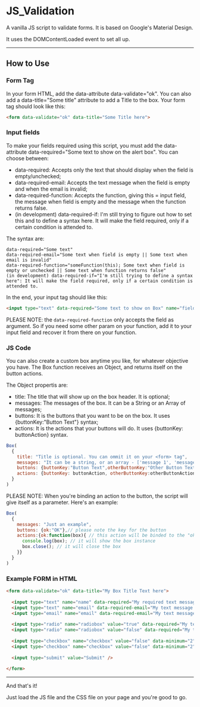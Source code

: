 # JS_Validation
A vanilla JS script to validate  forms. It is based on Google's Material Design. 

It uses the DOMContentLoaded event to set all up.

---


## How to Use


### Form Tag

In your form HTML, add the data-attribute data-validate="ok". You can also add a data-title="Some title" attribute to add a Title to the box. 
Your form tag should look like this: 
```html
<form data-validate="ok" data-title="Some Title here">
```

### Input fields 

To make your fields required using this script, you must add the data-attribute data-required="Some text to show on the alert box". You can choose between: 

* data-required: Accepts only the text that should display when the field is empty/unchecked;
* data-required-email: Accepts the text message when the field is empty and when the email is invalid;
* data-required-function: Accepts the function, giving this = input field, the message when field is empty and the message when the function returns false.
* (in development) data-required-if: I'm still trying to figure out how to set this and to define a syntax here. It will make the field required, only if a certain condition is attended to. 

The syntax are:
``` 
data-required="Some text" 
data-required-email="Some text when field is empty || Some text when email is invalid" 
data-required-function="someFunction(this); Some text when field is empty or unchecked || Some text when function returns false"
(in development) data-required-if="I'm still trying to define a syntax here": It will make the field required, only if a certain condition is attended to. 
``` 

In the end, your input tag should like this: 
```html
<input type="text" data-required="Some text to show on Box" name="fieldName" />
```

PLEASE NOTE: the ``` data-required-function ``` only accepts the field as argument. So if you need some other param on your function, add it to your input field and recover it from there on your function. 

### JS Code

You can also create a custom box anytime you like, for whatever objective you have. The Box function receives an Object, and returns itself on the button actions. 

The Object propertis are: 
* title: The title that will show up on the box header. It is optional;
* messages: The messages of the box. It can be a String or an Array of messages;
* buttons: It is the buttons that you want to be on the box. It uses {buttonKey:"Button Text"} syntax;
* actions: It is the actions that your buttons will do. It uses {buttonKey: buttonAction} syntax.


```javascript
Box(
  {
    title: "Title is optional. You can ommit it on your <form> tag",
    messages: "It can be a string, or an array - ['message 1', 'message 2']",
    buttons: {buttonKey:"Button Text",otherButtonKey:"Other Button Text"},
    actions: {buttonKey: buttonAction, otherButtonKey:otherButtonAction}
  }
)
```

PLEASE NOTE: When you're binding an action to the button, the script will give itself as a parameter. Here's an example:
```javascript
Box(
  {
    messages: "Just an example",
    buttons: {ok:"OK"},// please note the key for the button
    actions:{ok:function(box){ // this action will be binded to the "ok" key button
      console.log(box); // it will show the box instance
      box.close(); // it will close the box
    }}
  }
)
```

### Example FORM in HTML
```html 
<form data-validate="ok" data-title="My Box Title Text here">
  
  <input type="text" name="name" data-required="My required text message for this input here" />
  <input type="text" name="email" data-required-email="My text message when field is empty || My text message when email is invalid" />
  <input type="email" name="email" data-required-email="My text message when field is empty || My text message when email is invalid" />
  
  <input type="radio" name="radiobox" value="true" data-required="My text when this or none of the radios within same name are not checked" />
  <input type="radio" name="radiobox" value="false" data-required="My text when this or none of the radios within same name are not checked" />
  
  <input type="checkbox" name="checkbox" value="false" data-minimum="2" data-required="My text when this or none of the checkboxes within same name are not checked or doesn't match the minimum number of checked inputs" />
  <input type="checkbox" name="checkbox" value="false" data-minimum="2" data-required="My text when this or none of the checkboxes within same name are not checked or doesn't match the minimum number of checked inputs" />
  
  <input type="submit" value="Submit" />
  
</form>
```


---



And that's it! 

Just load the JS file and the CSS file on your page and you're good to go. 
